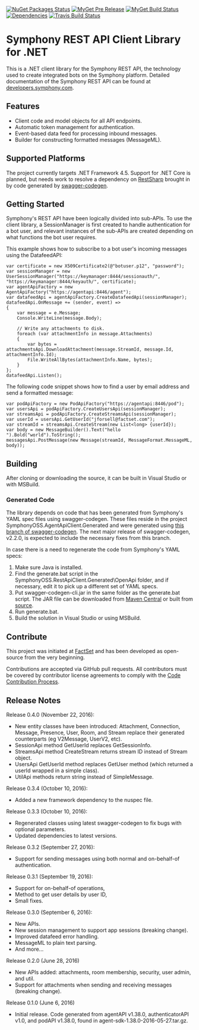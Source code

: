 [![NuGet Packages Status](https://img.shields.io/nuget/v/SymphonyOSS.RestApiClient.svg?maxAge=2592000)](https://www.nuget.org/packages/SymphonyOSS.RestApiClient/)
[![MyGet Pre Release](https://img.shields.io/myget/symphonyoss/v/SymphonyOSS.RestApiClient.svg)](https://www.myget.org/feed/symphonyoss/package/nuget/SymphonyOSS.RestApiClient)
[![MyGet Build Status](https://www.myget.org/BuildSource/Badge/symphonyoss?identifier=5ec51fa6-f346-402c-af7f-3f30c9f40a28)](https://www.myget.org/feed/symphonyoss/package/nuget/SymphonyOSS.RestApiClient)
[![Dependencies](https://www.versioneye.com/user/projects/57b73c371dcdc900430c0b37/badge.svg?style=flat-square)](https://www.versioneye.com/user/projects/57b73c371dcdc900430c0b37?child=summary)
[![Travis Build Status](https://travis-ci.org/symphonyoss/RestApiClient.svg)](https://travis-ci.org/symphonyoss/RestApiClient)

Symphony REST API Client Library for .NET
=========================================

This is a .NET client library for the Symphony REST API, the technology used to create integrated bots on the Symphony platform. Detailed documentation of the Symphony REST API can be found at [developers.symphony.com](https://developers.symphony.com/).

## Features

 * Client code and model objects for all API endpoints.
 * Automatic token management for authentication.
 * Event-based data feed for processing inbound messages.
 * Builder for constructing formatted messages (MessageML).

## Supported Platforms

The project currently targets .NET Framework 4.5. Support for .NET Core is planned, but needs work to resolve a dependency on [RestSharp](https://github.com/restsharp/RestSharp/issues/664) brought in by code generated by [swagger-codegen](https://github.com/swagger-api/swagger-codegen/).

## Getting Started

Symphony's REST API have been logically divided into sub-APIs. To use the client library, a SessionManager is first created to handle authentication for a bot user, and relevant instances of the sub-APIs are created depending on what functions the bot user requires.

This example shows how to subscribe to a bot user's incoming messages using the DatafeedAPI:

```
var certificate = new X509Certificate2(@"botuser.p12", "password");
var sessionManager = new UserSessionManager("https://keymanager:8444/sessionauth/", "https://keymanager:8444/keyauth/", certificate);
var agentApiFactory = new AgentApiFactory("https://agentapi:8446/agent");
var datafeedApi = agentApiFactory.CreateDatafeedApi(sessionManager);
datafeedApi.OnMessage += (sender, event) =>
{
    var message = e.Message;
    Console.WriteLine(message.Body);

    // Write any attachments to disk.
    foreach (var attachmentInfo in message.Attachments)
    {
        var bytes = attachmentsApi.DownloadAttachment(message.StreamId, message.Id, attachmentInfo.Id);
        File.WriteAllBytes(attachmentInfo.Name, bytes);
    }
};
datafeedApi.Listen();
```

The following code snippet shows how to find a user by email address and send a formatted message:

```
var podApiFactory = new PodApiFactory("https://agentapi:8446/pod");
var usersApi = podApiFactory.CreateUsersApi(sessionManager);
var streamsApi = podApiFactory.CreateStreamsApi(sessionManager);
var userId = usersApi.GetUserId("jforsell@factset.com");
var streamId = streamsApi.CreateStream(new List<long> {userId});
var body = new MessageBuilder().Text("hello ").Bold("world").ToString();
messagesApi.PostMessage(new Message(streamId, MessageFormat.MessageML, body));
```

## Building

After cloning or downloading the source, it can be built in Visual Studio or with MSBuild.    

### Generated Code

The library depends on code that has been generated from Symphony's YAML spec files using swagger-codegen. These files reside in the project SymphonyOSS.AgentApiClient.Generated and were generated using [this branch of swagger-codegen](https://github.com/jimschubert/swagger-codegen/tree/cs/req_properties_2584). The next major release of swagger-codegen, v2.2.0, is expected to include the necessary fixes from this branch.

In case there is a need to regenerate the code from Symphony's YAML specs:

 1. Make sure Java is installed.
 2. Find the generate.bat script in the SymphonyOSS.RestApiClient.Generated\OpenApi folder, and if necessary, edit it to pick up a different set of YAML specs.
 3. Put swagger-codegen-cli.jar in the same folder as the generate.bat script. The JAR file can be downloaded from [Maven Central](http://repo1.maven.org/maven2/io/swagger/swagger-codegen-cli/) or built from [source](https://github.com/swagger-api/swagger-codegen).
 4. Run generate.bat.
 5. Build the solution in Visual Studio or using MSBuild.

## Contribute

This project was initiated at [FactSet](https://www.factset.com) and has been developed as open-source from the very beginning.

Contributions are accepted via GitHub pull requests. All contributors must be covered by contributor license agreements to comply with the [Code Contribution Process](https://symphonyoss.atlassian.net/wiki/display/FM/Code+Contribution+Process).

## Release Notes

Release 0.4.0 (November 22, 2016):
 * New entity classes have been introduced: Attachment, Connection, Message, Presence, User, Room, and Stream
   replace their generated counterparts (eg V2Message, UserV2, etc).
 * SessionApi method GetUserId replaces GetSessionInfo.
 * StreamsApi method CreateStream returns stream ID instead of Stream object.
 * UsersApi GetUserId method replaces GetUser method (which returned a userId wrapped in a simple class).
 * UtilApi methods return string instead of SimpleMessage.

Release 0.3.4 (October 10, 2016):

 * Added a new framework dependency to the nuspec file.

Release 0.3.3 (October 10, 2016):

 * Regenerated classes using latest swagger-codegen to fix bugs with optional parameters.
 * Updated dependencies to latest versions.

Release 0.3.2 (September 27, 2016):

 * Support for sending messages using both normal and on-behalf-of authentication.

Release 0.3.1 (September 19, 2016):

 * Support for on-behalf-of operations,
 * Method to get user details by user ID,
 * Small fixes.

Release 0.3.0 (September 6, 2016):

 * New APIs.
 * New session management to support app sessions (breaking change).
 * Improved datafeed error handling.
 * MessageML to plain text parsing.
 * And more...

Release 0.2.0 (June 28, 2016)

 * New APIs added: attachments, room membership, security, user admin, and util.
 * Support for attachments when sending and receiving messages (breaking change).

Release 0.1.0 (June 6, 2016)

 * Initial release. Code generated from agentAPI v1.38.0, authenticatorAPI v1.0, and podAPI v1.38.0, found in agent-sdk-1.38.0-2016-05-27.tar.gz.
